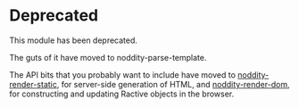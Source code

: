 # Deprecated

This module has been deprecated.

The guts of it have moved to noddity-parse-template.

The API bits that you probably want to include have moved to [noddity-render-static](https://www.npmjs.com/package/noddity-render-static), for server-side generation of HTML, and [noddity-render-dom](https://www.npmjs.com/package/noddity-render-dom), for constructing and updating Ractive objects in the browser.
